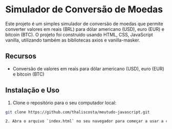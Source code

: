 # Simulador de Conversão de Moedas

Este projeto é um simples simulador de conversão de moedas que permite converter valores em reais (BRL) para dólar americano (USD), euro (EUR) e bitcoin (BTC). O projeto foi construído usando HTML, CSS, JavaScript vanilla, utilizando também as bibliotecas axios e vanilla-masker.

## Recursos

- Conversão de valores em reais para dólar americano (USD), euro (EUR) e bitcoin (BTC)

## Instalação e Uso

1. Clone o repositório para o seu computador local:

```bash
git clone https://github.com/thaliscosta/meutudo-javascript.git

2. Abra o arquivo `index.html` no seu navegador para começar a usar a calculadora.
